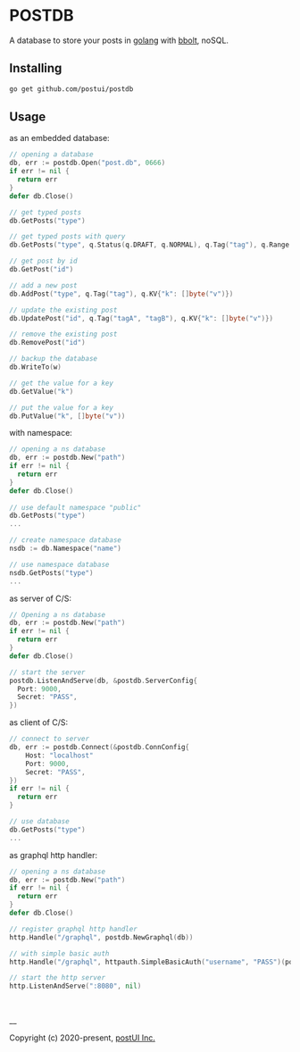 # POSTDB

A database to store your posts in [golang](https://golang.org) with [bbolt](https://github.com/etcd-io/bbolt), noSQL.

## Installing
```bash
go get github.com/postui/postdb
``` 

## Usage
as an embedded database:
```go
// opening a database
db, err := postdb.Open("post.db", 0666)
if err != nil {
  return err
}
defer db.Close()

// get typed posts
db.GetPosts("type")

// get typed posts with query
db.GetPosts("type", q.Status(q.DRAFT, q.NORMAL), q.Tag("tag"), q.Range(0, 100), q.SortBy("crtime", q.DESC))

// get post by id
db.GetPost("id")

// add a new post
db.AddPost("type", q.Tag("tag"), q.KV{"k": []byte("v")})

// update the existing post
db.UpdatePost("id", q.Tag("tagA", "tagB"), q.KV{"k": []byte("v")})

// remove the existing post
db.RemovePost("id")

// backup the database
db.WriteTo(w)

// get the value for a key
db.GetValue("k")

// put the value for a key
db.PutValue("k", []byte("v"))
```

with namespace:
```go
// opening a ns database
db, err := postdb.New("path")
if err != nil {
  return err
}
defer db.Close()
 
// use default namespace "public"
db.GetPosts("type")
...

// create namespace database
nsdb := db.Namespace("name")

// use namespace database
nsdb.GetPosts("type")
...
```

as server of C/S:

```go
// Opening a ns database
db, err := postdb.New("path")
if err != nil {
  return err
}
defer db.Close()

// start the server
postdb.ListenAndServe(db, &postdb.ServerConfig{
  Port: 9000,
  Secret: "PASS",
})
```

as client of C/S:

```go
// connect to server
db, err := postdb.Connect(&postdb.ConnConfig{
    Host: "localhost"
    Port: 9000,
    Secret: "PASS",
})
if err != nil {
  return err
}

// use database
db.GetPosts("type")
...
```

as graphql http handler:

```go
// opening a ns database
db, err := postdb.New("path")
if err != nil {
  return err
}
defer db.Close()

// register graphql http handler
http.Handle("/graphql", postdb.NewGraphql(db))

// with simple basic auth
http.Handle("/graphql", httpauth.SimpleBasicAuth("username", "PASS")(postdb.NewGraphql(db)))

// start the http server
http.ListenAndServe(":8080", nil)
```

<br/>

__

Copyright (c) 2020-present, [postUI Inc.](https://postui.com)
